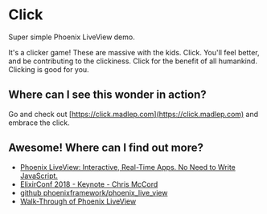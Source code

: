 # Click

Super simple Phoenix LiveView demo.

It's a clicker game! These are massive with the kids. Click. You'll feel better,
and be contributing to the clickiness. Click for the benefit of all humankind.
Clicking is good for you.

## Where can I see this wonder in action?

Go and check out [https://click.madlep.com](https://click.madlep.com) and
embrace the click.

## Awesome! Where can I find out more?
- [Phoenix LiveView: Interactive, Real-Time Apps. No Need to Write JavaScript.](https://dockyard.com/blog/2018/12/12/phoenix-liveview-interactive-real-time-apps-no-need-to-write-javascript)
- [ElixirConf 2018 - Keynote - Chris McCord](https://www.youtube.com/watch?v=Z2DU0qLfPIY)
- [github phoenixframework/phoenix_live_view](https://github.com/phoenixframework/phoenix_live_view)
- [Walk-Through of Phoenix LiveView](https://elixirschool.com/blog/phoenix-live-view/)

